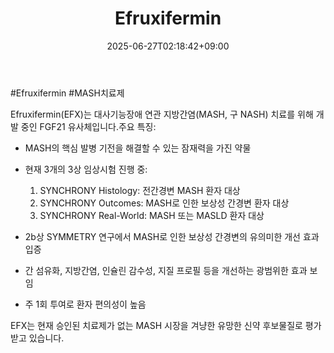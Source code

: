 ﻿---
title: "Efruxifermin"
date: 2025-06-27T02:18:42+09:00
lastmod: 2025-06-27T02:18:42+09:00
type: docs
sidebar:
  open: true
weight: 5
---
<div style="display:none">
  <meta property="article:published_time" content="2025-06-26T17:18:42Z" />
  <meta property="article:modified_time" content="2025-06-26T17:18:42Z" />
</div>
#Efruxifermin #MASH치료제 

Efruxifermin(EFX)는 대사기능장애 연관 지방간염(MASH, 구 NASH) 치료를 위해 개발 중인 FGF21 유사체입니다.주요 특징:

- MASH의 핵심 발병 기전을 해결할 수 있는 잠재력을 가진 약물
- 현재 3개의 3상 임상시험 진행 중:
    
    1. SYNCHRONY Histology: 전간경변 MASH 환자 대상
    2. SYNCHRONY Outcomes: MASH로 인한 보상성 간경변 환자 대상
    3. SYNCHRONY Real-World: MASH 또는 MASLD 환자 대상
    
- 2b상 SYMMETRY 연구에서 MASH로 인한 보상성 간경변의 유의미한 개선 효과 입증
- 간 섬유화, 지방간염, 인슐린 감수성, 지질 프로필 등을 개선하는 광범위한 효과 보임
- 주 1회 투여로 환자 편의성이 높음

EFX는 현재 승인된 치료제가 없는 MASH 시장을 겨냥한 유망한 신약 후보물질로 평가받고 있습니다.
